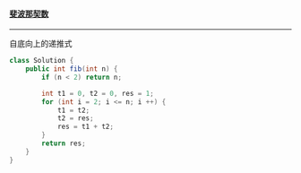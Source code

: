 #### <a href="https://leetcode.cn/problems/fibonacci-number/">斐波那契数</a>

----------

自底向上的递推式

```java
class Solution {
    public int fib(int n) {
        if (n < 2) return n;

        int t1 = 0, t2 = 0, res = 1;
        for (int i = 2; i <= n; i ++) {
            t1 = t2;
            t2 = res;
            res = t1 + t2;
        }
        return res;
    }
}
```

